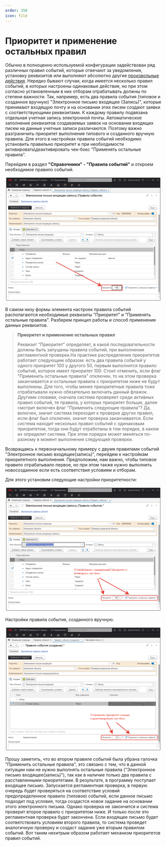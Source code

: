 ```yaml
---
order: 350
icon: file
---
```


# Приоритет и применение остальных правил

Обычно в полноценно используемой конфигурации задействован ряд различных правил событий, которые отвечают за уведомления, установку реквизитов или выполняют абсолютно другие [произвольные действия](https://softonit.ru/FAQ/courses/?COURSE_ID=1&LESSON_ID=734&LESSON_PATH=1.449.722.734). Нередко бывают случаи, когда имеется несколько правил событий, в которых настроены одинаковые действия, но при этом согласно установленным в них отборам отрабатывать должны по степени важности. Так, например, есть два правила события (типовое и созданное вручную) "Электронное письмо входящее (Запись)", которые принимают входящую почту и на основании этих писем создают заявки с соответствующими реквизитами. К каждому правилу подвязана отдельная учетная запись электронной почты. Автоматическое заполнение реквизитов создаваемых заявок на основании входящих писем на данные учетные записи различаются. Поэтому важно разграничить приоритет выполнения типового и созданного вручную правила. Для этого в настройках правила событий необходимо установить правильно приоритет и при необходимости активировать\деактивировать чек-бокс "Применять остальные правила".  

Перейдем в раздел **"Справочники" - "Правила событий"** и откроем необходимое правило событий. 

![01_Приоритет](static/01_Приоритет.png)

В самом низу формы элемента настроек правила событий располагаются необходимые реквизиты "Приоритет" и "Применять остальные правила". Разберем принцип работы и способ применения данных реквизитов.

> **Приоритет и применение остальных правил**
> 
> Реквизит "Приоритет" определяет, в какой последовательности должны быть запущены правила событий, при выполнении регламентной проверки.На практике распределение приоритетов работает следующим образом: есть два правила событий у одного приоритет 100 у другого 50, первым выполнится правило событий, которое имеет приоритет 100. Стоит отменить, если флаг "Применить остальные правила" отключен, то на этом проверка заканчивается и остальные правила с приоритетом ниже не будут выполнены. Для того, чтобы менее приоритетные правила тоже отрабатывали нужно обязательно включить данный флажок. Другими словами, сначала система проверяет среди активных правил событий, те правила, у которых приоритет больше, далее смотрит включен флаг "Применить следующие правила"? Да, включен, значит система переходит к проверке других правил, если флаг был отключен, значит проверка заканчивается. Если система находит несколько правил событий с одинаковым приоритетом, тогда они будут отработаны в том порядке, в каком их определит система. При этом порядок может меняться по-разному в момент выполнения следующей проверки.

Возвращаясь к первоначальному примеру с двумя правилами событий "Электронное письмо входящее(запись)", перейдем к настройкам приоритетного выполнения. Предположим, нам важно, чтобы типовое правило отрабатывало первое, но при этом также нужно выполнить новосозданное если есть соответствия условиям и отборам. 

Для этого установим следующие настройки приоритетности:  

![02_Приоритет](static/02_Приоритет.png)

Настройки правила события, созданного вручную.

![03_Приоритет](static/03_Приоритет.png)

Прошу заметить, что во втором правиле событий была убрана галочка "Применить остальные правила", это связано с тем, что в данной ситуации нам не нужно выполнять остальные правила ("Электронное письмо входящее(запись)"), так как в наличие только два правила с расставленными приоритетами. В результате, в программу поступает входящее письмо. Запускается регламентная проверка, в первую очередь будет проверяться на соответствие условий предопределенное правило (типовое) событий, если данное письмо подходит под условия, тогда создастся новое задание на основании этого электронного письма. Однако проверка не закончится и система проверит второе правило с приоритетом ниже. И только после это регламентная проверка будет закончена. Если входящее письмо будет соответствовать условиям второго правила, то система проведет аналогичную проверку и создаст задание уже вторым правилом событий. Вот таким нехитрым образом работает механизм приоритетов правил событий.
